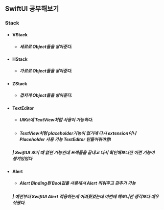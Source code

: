 ## SwiftUI 공부해보기



### Stack

- #### VStack

  - ##### 세로로 Object들을 쌓아준다.

- #### HStack

  - ##### 가로로 Object들을 쌓아준다.

- #### ZStack

  - ##### 겹치게 Object들을 쌓아준다.



- #### TextEditor

  - ##### UIKit에 TextView처럼 사용이 가능하다.

  - ##### TextView처럼 placeholder기능이 없기에 다시 extension이나 Placeholder 사용 가능 TextEditor 만들어줘야함!

    

  ##### | SwiftUI 초기 때 없던 기능인데 프젝들을 끝내고 다시 확인해보니깐 이런 기능이 생겨있었다



- #### Alert

  - ##### Alert Binding된 Bool값을 사용해서 Alert 띄워주고 감추기 가능

  ##### | 예전부터 SwiftUI Alert 적용하는게 어려웠었는데 이번에 해보니깐 생각보다 매우 쉬웠다.

  
